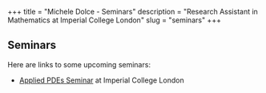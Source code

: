 +++
title = "Michele Dolce - Seminars"
description = "Research Assistant in Mathematics at Imperial College London"
slug = "seminars"
+++

## Seminars
Here are links to some upcoming seminars:
- [Applied PDEs Seminar](http://wwwf.imperial.ac.uk/~mcotizel/seminar.html) at Imperial College London 

